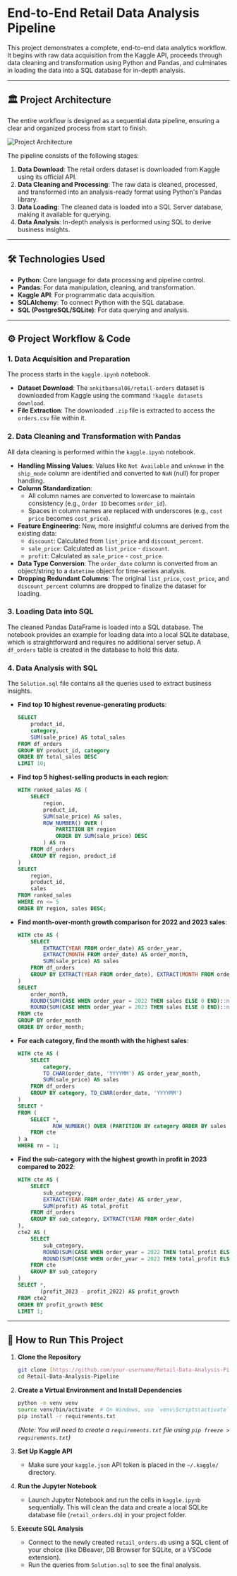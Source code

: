 # End-to-End Retail Data Analysis Pipeline

This project demonstrates a complete, end-to-end data analytics workflow. It begins with raw data acquisition from the Kaggle API, proceeds through data cleaning and transformation using Python and Pandas, and culminates in loading the data into a SQL database for in-depth analysis.

---

## 🏛️ Project Architecture

The entire workflow is designed as a sequential data pipeline, ensuring a clear and organized process from start to finish.

![Project Architecture](architecture.png)

The pipeline consists of the following stages:
1.  **Data Download**: The retail orders dataset is downloaded from Kaggle using its official API.
2.  **Data Cleaning and Processing**: The raw data is cleaned, processed, and transformed into an analysis-ready format using Python's Pandas library.
3.  **Data Loading**: The cleaned data is loaded into a SQL Server database, making it available for querying.
4.  **Data Analysis**: In-depth analysis is performed using SQL to derive business insights.

---

## 🛠️ Technologies Used

* **Python**: Core language for data processing and pipeline control.
* **Pandas**: For data manipulation, cleaning, and transformation.
* **Kaggle API**: For programmatic data acquisition.
* **SQLAlchemy**: To connect Python with the SQL database.
* **SQL (PostgreSQL/SQLite)**: For data querying and analysis.

---

## ⚙️ Project Workflow & Code

### 1. Data Acquisition and Preparation

The process starts in the `kaggle.ipynb` notebook.

* **Dataset Download**: The `ankitbansal06/retail-orders` dataset is downloaded from Kaggle using the command `!kaggle datasets download`.
* **File Extraction**: The downloaded `.zip` file is extracted to access the `orders.csv` file within it.

### 2. Data Cleaning and Transformation with Pandas

All data cleaning is performed within the `kaggle.ipynb` notebook.

* **Handling Missing Values**: Values like `Not Available` and `unknown` in the `ship_mode` column are identified and converted to `NaN` (null) for proper handling.
* **Column Standardization**:
    * All column names are converted to lowercase to maintain consistency (e.g., `Order ID` becomes `order_id`).
    * Spaces in column names are replaced with underscores (e.g., `cost price` becomes `cost_price`).
* **Feature Engineering**: New, more insightful columns are derived from the existing data:
    * `discount`: Calculated from `list_price` and `discount_percent`.
    * `sale_price`: Calculated as `list_price` - `discount`.
    * `profit`: Calculated as `sale_price` - `cost_price`.
* **Data Type Conversion**: The `order_date` column is converted from an object/string to a `datetime` object for time-series analysis.
* **Dropping Redundant Columns**: The original `list_price`, `cost_price`, and `discount_percent` columns are dropped to finalize the dataset for loading.

### 3. Loading Data into SQL

The cleaned Pandas DataFrame is loaded into a SQL database. The notebook provides an example for loading data into a local SQLite database, which is straightforward and requires no additional server setup. A `df_orders` table is created in the database to hold this data.

### 4. Data Analysis with SQL

The `Solution.sql` file contains all the queries used to extract business insights.

* **Find top 10 highest revenue-generating products**:
    ```sql
    SELECT
        product_id,
        category,
        SUM(sale_price) AS total_sales
    FROM df_orders
    GROUP BY product_id, category
    ORDER BY total_sales DESC
    LIMIT 10;
    ```

* **Find top 5 highest-selling products in each region**:
    ```sql
    WITH ranked_sales AS (
        SELECT
            region,
            product_id,
            SUM(sale_price) AS sales,
            ROW_NUMBER() OVER (
                PARTITION BY region
                ORDER BY SUM(sale_price) DESC
            ) AS rn
        FROM df_orders
        GROUP BY region, product_id
    )
    SELECT
        region,
        product_id,
        sales
    FROM ranked_sales
    WHERE rn <= 5
    ORDER BY region, sales DESC;
    ```

* **Find month-over-month growth comparison for 2022 and 2023 sales**:
    ```sql
    WITH cte AS (
        SELECT
            EXTRACT(YEAR FROM order_date) AS order_year,
            EXTRACT(MONTH FROM order_date) AS order_month,
            SUM(sale_price) AS sales
        FROM df_orders
        GROUP BY EXTRACT(YEAR FROM order_date), EXTRACT(MONTH FROM order_date)
    )
    SELECT
        order_month,
        ROUND(SUM(CASE WHEN order_year = 2022 THEN sales ELSE 0 END)::numeric, 2) AS sales_2022,
        ROUND(SUM(CASE WHEN order_year = 2023 THEN sales ELSE 0 END)::numeric, 2) AS sales_2023
    FROM cte
    GROUP BY order_month
    ORDER BY order_month;
    ```

* **For each category, find the month with the highest sales**:
    ```sql
    WITH cte AS (
        SELECT
            category,
            TO_CHAR(order_date, 'YYYYMM') AS order_year_month,
            SUM(sale_price) AS sales
        FROM df_orders
        GROUP BY category, TO_CHAR(order_date, 'YYYYMM')
    )
    SELECT *
    FROM (
        SELECT *,
               ROW_NUMBER() OVER (PARTITION BY category ORDER BY sales DESC) AS rn
        FROM cte
    ) a
    WHERE rn = 1;
    ```

* **Find the sub-category with the highest growth in profit in 2023 compared to 2022**:
    ```sql
    WITH cte AS (
        SELECT
            sub_category,
            EXTRACT(YEAR FROM order_date) AS order_year,
            SUM(profit) AS total_profit
        FROM df_orders
        GROUP BY sub_category, EXTRACT(YEAR FROM order_date)
    ),
    cte2 AS (
        SELECT
            sub_category,
            ROUND(SUM(CASE WHEN order_year = 2022 THEN total_profit ELSE 0 END):: numeric, 2) AS profit_2022,
            ROUND(SUM(CASE WHEN order_year = 2023 THEN total_profit ELSE 0 END):: numeric, 2) AS profit_2023
        FROM cte
        GROUP BY sub_category
    )
    SELECT *,
           (profit_2023 - profit_2022) AS profit_growth
    FROM cte2
    ORDER BY profit_growth DESC
    LIMIT 1;
    ```

---

## 🚀 How to Run This Project

1.  **Clone the Repository**
    ```bash
    git clone [https://github.com/your-username/Retail-Data-Analysis-Pipeline.git](https://github.com/your-username/Retail-Data-Analysis-Pipeline.git)
    cd Retail-Data-Analysis-Pipeline
    ```

2.  **Create a Virtual Environment and Install Dependencies**
    ```bash
    python -m venv venv
    source venv/bin/activate  # On Windows, use `venv\Scripts\activate`
    pip install -r requirements.txt
    ```
    *(Note: You will need to create a `requirements.txt` file using `pip freeze > requirements.txt`)*

3.  **Set Up Kaggle API**
    * Make sure your `kaggle.json` API token is placed in the `~/.kaggle/` directory.

4.  **Run the Jupyter Notebook**
    * Launch Jupyter Notebook and run the cells in `kaggle.ipynb` sequentially. This will clean the data and create a local SQLite database file (`retail_orders.db`) in your project folder.

5.  **Execute SQL Analysis**
    * Connect to the newly created `retail_orders.db` using a SQL client of your choice (like DBeaver, DB Browser for SQLite, or a VSCode extension).
    * Run the queries from `Solution.sql` to see the final analysis.
